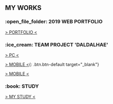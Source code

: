 <h2>MY WORKS</h2>
<h3>:open_file_folder: 2019 WEB PORTFOLIO</h3>
<a href="https://tex9681.github.io/2019portfolio/portfolio/">&gt; PORTFOLIO &lt;</a>
<h3>:ice_cream: TEAM PROJECT 'DALDALHAE'</h3>
<a href="https://tex9681.github.io/2019portfolio/DAL/DALDALHAE_PC/pc_index.html">&gt; PC &lt;</a>

[&gt; MOBILE &lt;](https://tex9681.github.io/2019portfolio/DAL/DALDALHAE_MB_edit/m_index.html){: .btn.btn-default target="_blank"}

<a href="https://tex9681.github.io/2019portfolio/DAL/DALDALHAE_MB_edit/m_index.html" target="_blank">&gt; MOBILE &lt;</a>

<h3>:book: STUDY</h3>
<a href="https://tex9681.github.io/nyam/html/">&gt; MY STUDY &lt;</a>
